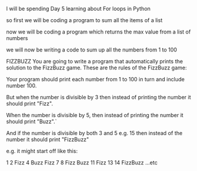 I will be spending Day 5 learning about For loops in Python

so first we will be coding a program to sum all the items of a list

now we will be coding a program which returns the max value from a list of numbers

we will now be writing a code to sum up all the numbers from 1 to 100

FIZZBUZZ
You are going to write a program that automatically prints the solution to the FizzBuzz game. These are the rules of the FizzBuzz game:

Your program should print each number from 1 to 100 in turn and include number 100.

But when the number is divisible by 3 then instead of printing the number it should print "Fizz".

When the number is divisible by 5, then instead of printing the number it should print "Buzz".`

And if the number is divisible by both 3 and 5 e.g. 15 then instead of the number it should print "FizzBuzz"

e.g. it might start off like this:

1
2
Fizz
4
Buzz
Fizz
7
8
Fizz
Buzz
11
Fizz
13
14
FizzBuzz
...etc
